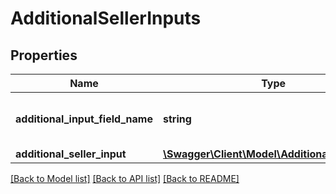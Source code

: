 # AdditionalSellerInputs

## Properties
Name | Type | Description | Notes
------------ | ------------- | ------------- | -------------
**additional_input_field_name** | **string** | The name of the additional input field. | 
**additional_seller_input** | [**\Swagger\Client\Model\AdditionalSellerInput**](AdditionalSellerInput.md) |  | 

[[Back to Model list]](../README.md#documentation-for-models) [[Back to API list]](../README.md#documentation-for-api-endpoints) [[Back to README]](../README.md)


